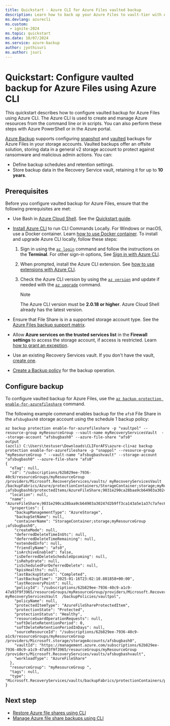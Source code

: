 ```yaml
---
title: Quickstart - Azure CLI for Azure Files vaulted backup
description: Learn how to back up your Azure Files to vault-tier with Azure CLI.
ms.devlang: azurecli
ms.custom:
  - ignite-2024
ms.topic: quickstart
ms.date: 10/07/2024
ms.service: azure-backup
author: jyothisuri
ms.author: jsuri
---
```


#  Quickstart: Configure vaulted backup for Azure Files using Azure CLI

This quickstart describes how to configure vaulted backup for Azure Files using Azure CLI. The Azure CLI is used to create and manage Azure resources from the command line or in scripts. You can also perform these steps with Azure PowerShell or in the Azure portal.

[Azure Backup](backup-overview.md) supports configuring [snapshot](azure-file-share-backup-overview.md?tabs=snapshot) and [vaulted](azure-file-share-backup-overview.md?tabs=vault-standard) backups for Azure Files in your storage accounts. Vaulted backups offer an offsite solution, storing data in a general v2 storage account to protect against ransomware and malicious admin actions. You can:

- Define backup schedules and retention settings.
- Store backup data in the Recovery Service vault, retaining it for up to **10 years**.

## Prerequisites

Before you configure vaulted backup for Azure Files, ensure that the following prerequisites are met:

- Use Bash in [Azure Cloud Shell](/azure/cloud-shell/overview). See the [Quickstart guide](/azure/cloud-shell/quickstart).

- [Install Azure CLI](/cli/azure/install-azure-cli) to run CLI Commands Locally. For Windows or macOS, use a Docker container. Learn [how to use Docker container](/cli/azure/run-azure-cli-docker).
  To install and upgrade Azure CLI locally, follow these steps:

  1. Sign in using the [`az login`](/cli/azure/reference-index#az-login) command and follow the instructions on the **Terminal**.
     For other sign-in options, See [Sign in with Azure CLI](/cli/azure/authenticate-azure-cli).
  1. When prompted, install the Azure CLI extension. See [how to use extensions with Azure CLI](/cli/azure/azure-cli-extensions-overview).
  1. Check the Azure CLI version  by using the [`az version`](/cli/azure/reference-index?#az-version) and update if needed with the [`az upgrade`](/cli/azure/reference-index?#az-upgrade) command.

     >[!Note]
     >The Azure CLI version must be **2.0.18 or higher**. Azure Cloud Shell already has the latest version.

- Ensure that File Share is in a supported storage account type. See the [Azure Files backup support matrix](azure-file-share-support-matrix.md).

- Allow **Azure services on the trusted services list**  in the **Firewall settings** to access the storage account, if access is restricted. Learn [how to grant an exception](/azure/storage/common/storage-network-security?tabs=azure-portal#manage-exceptions).
- Use an existing Recovery Services vault. If you don't have the vault, [create one](backup-afs-cli.md#create-a-recovery-services-vault).
- [Create a Backup policy](manage-afs-backup-cli.md#create-policy) for the backup operation.

## Configure backup

To configure vaulted backup for Azure Files, use the [`az backup protection enable-for-azurefileshare`](/cli/azure/backup/protection#az-backup-protection-enable-for-azurefileshare) command.

The following example command enables backup for the `afs0` File Share in the `afsbugbash0` storage account using the schedule 1 backup policy:

```azurecli-interactive
az backup protection enable-for-azurefileshare -p "vaultpol" --resource-group myResourceGroup --vault-name myRecoveryServicesVault  --storage-account "afsbugbash0" --azure-file-share "afs0" 
output
(azcli) C:\Users\testuser\Downloads\CLIForAFS\azure-cli>az backup protection enable-for-azurefileshare -p "snappol" --resource-group "myResourceGroup " --vault-name "afsbugbashvault" --storage-account "afsbugbash0" --azure-file-share "afs0"
{
  "eTag": null,
  "id": "/subscriptions/62b829ee-7936-40c9/resourceGroups/myResourceGroup /providers/Microsoft.RecoveryServices/vaults/ myRecoveryServicesVault  /backupFabrics/Azure/protectionContainers/StorageContainer;storage;myResourceGroup ;afsbugbash0/protectedItems/AzureFileShare;9031e290ca28baa9cb64903a30247d2b9ff3ca143a5e1a37c7afec6b2ff1a2e4",
  "location": null,
  "name": "AzureFileShare;9031e290ca28baa9cb64903a30247d2b9ff3ca143a5e1a37c7afec6b2ff1a2e4",
  "properties": {
    "backupManagementType": "AzureStorage",
    "backupSetName": null,
    "containerName": "StorageContainer;storage;myResourceGroup ;afsbugbash0",
    "createMode": null,
    "deferredDeleteTimeInUtc": null,
    "deferredDeleteTimeRemaining": null,
    "extendedInfo": null,
    "friendlyName": "afs0",
    "isArchiveEnabled": false,
    "isDeferredDeleteScheduleUpcoming": null,
    "isRehydrate": null,
    "isScheduledForDeferredDelete": null,
    "kpisHealths": null,
    "lastBackupStatus": "Completed",
    "lastBackupTime": "2025-01-16T23:02:10.801858+00:00",
    "lastRecoveryPoint": null,
    "policyId": "/subscriptions/62b829ee-7936-40c9-a1c9-47a93f9f3965/resourceGroups/myResourceGroup/providers/Microsoft.RecoveryServices/vaults/ myRecoveryServicesVault  /backupPolicies/vaultpol",
    "policyName": null,
    "protectedItemType": "AzureFileShareProtectedItem",
    "protectionState": "Protected",
    "protectionStatus": "Healthy",
    "resourceGuardOperationRequests": null,
    "softDeleteRetentionPeriod": 0,
    "softDeleteRetentionPeriodInDays": null,
    "sourceResourceId": "/subscriptions/62b829ee-7936-40c9-a1c9/resourceGroups/myResourceGroup /providers/Microsoft.storage/storageAccounts/afsbugbash0",
    "vaultId": "https://management.azure.com/subscriptions/62b829ee-7936-40c9-a1c9-47a93f9f3965/resourceGroups/myResourceGroup /providers/Microsoft.RecoveryServices/vaults/afsbugbashvault",
    "workloadType": "AzureFileShare"
  },
  "resourceGroup": "myResourceGroup ",
  "tags": null,
  "type": "Microsoft.RecoveryServices/vaults/backupFabrics/protectionContainers/protectedItems"
}
```

## Next step

- [Restore Azure file shares using CLI](restore-afs-cli.md)
- [Manage Azure file share backups using CLI](manage-afs-backup-cli.md)


 





